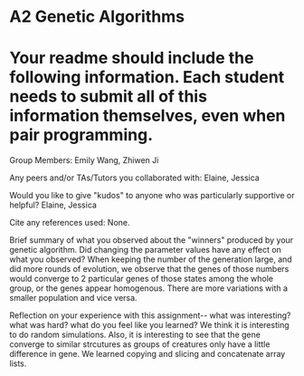 # A2 Genetic Algorithms

# Your readme should include the following information. Each student needs to submit all of this information themselves, even when pair programming. 

Group Members: Emily Wang, Zhiwen Ji

Any peers and/or TAs/Tutors you collaborated with: Elaine, Jessica

Would you like to give "kudos" to anyone who was particularly supportive or helpful?
Elaine, Jessica

Cite any references used: None.

Brief summary of what you observed about the "winners" produced by your genetic algorithm. Did changing the parameter values have any effect on what you observed?
When keeping the number of the generation large, and did more rounds of evolution, we observe that the genes of those numbers would
converge to 2 particular genes of those states among the whole group, or the genes appear homogenous. There are more variations with a smaller population and vice versa.

Reflection on your experience with this assignment-- what was interesting? what was hard? what do you feel like you learned?
We think it is interesting to do random simulations. Also, it is interesting to see that the gene converge to similar strcutures as 
groups of creatures only have a little difference in gene. 
We learned copying and slicing and concatenate array lists. 